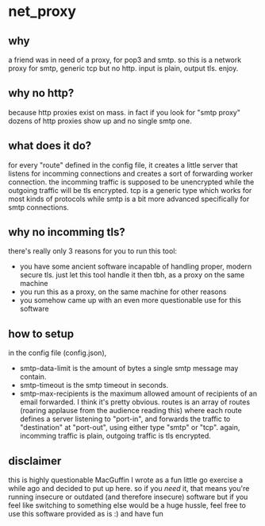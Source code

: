 # net_proxy

## why
a friend was in need of a proxy, for pop3 and smtp. so this is a network proxy for smtp, generic tcp but no http. input is plain, output tls. enjoy.

## why no http?
because http proxies exist on mass. in fact if you look for "smtp proxy" dozens of http proxies show up and no single smtp one.

## what does it do?
for every "route" defined in the config file, it creates a little server that listens for incomming connections and creates a sort of forwarding worker connection. the incomming traffic is supposed to be unencrypted while the outgoing traffic will be tls encrypted.
tcp is a generic type which works for most kinds of protocols while smtp is a bit more advanced specifically for smtp connections.

## why no incomming tls?
there's really only 3 reasons for you to run this tool:

- you have some ancient software incapable of handling proper, modern secure tls. just let this tool handle it then tbh, as a proxy on the same machine
- you run this as a proxy, on the same machine for other reasons
- you somehow came up with an even more questionable use for this software

## how to setup
in the config file (config.json),
- smtp-data-limit is the amount of bytes a single smtp message may contain.
- smtp-timeout is the smtp timeout in seconds.
- smtp-max-recipients is the maximum allowed amount of recipients of an email forwarded.
I think it's pretty obvious.
routes is an array of routes (roaring applause from the audience reading this)
where each route defines a server listening to "port-in", and forwards the traffic to "destination" at "port-out", using either type "smtp" or "tcp".
again, incomming traffic is plain, outgoing traffic is tls encrypted.


## disclaimer
this is highly questionable MacGuffin I wrote as a fun little go exercise a while ago and decided to put up here. so if you *need* it, that means you're running insecure or outdated (and therefore insecure) software but if you feel like switching to something else would be a huge hussle, feel free to use this software provided as is :) and have fun
